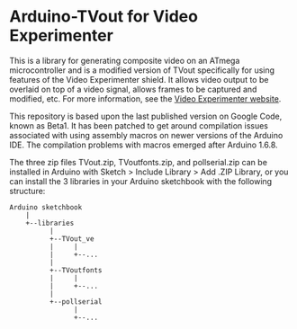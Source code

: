 # Arduino-TVout for Video Experimenter

This is a library for generating composite video on an ATmega microcontroller and is a modified version of TVout specifically for using features of the Video Experimenter shield. It allows video output to be overlaid on top of a video signal, allows frames to be captured and modified, etc. For more information, see the [Video Experimenter website](https://nootropicdesign.com/ve).

This repository is based upon the last published version on Google Code, known as Beta1. It has been patched to get around compilation issues associated with using assembly macros on newer versions of the Arduino IDE. The compilation problems with macros emerged after Arduino 1.6.8.

The three zip files TVout.zip, TVoutfonts.zip, and pollserial.zip can be installed in Arduino with Sketch > Include Library > Add .ZIP Library, or you can install the 3 libraries in your Arduino sketchbook with the following structure:


```
Arduino sketchbook
    |
    +--libraries
          |
          +--TVout_ve
          |     |
          |     +--...
          |
          +--TVoutfonts
          |     |
          |     +--...
          |
          +--pollserial
                |
                +--...
```

